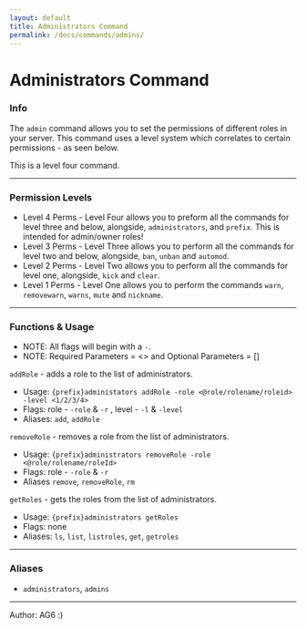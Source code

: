 ```yaml
---
layout: default
title: Administrators Command
permalink: /docs/commands/admins/
---
```

# Administrators Command
### Info
The `admin` command allows you to set the permissions of different roles in your server. This command uses a level system which correlates to certain permissions - as seen below. 

This is a level four command.

---
### Permission Levels

* Level 4 Perms - Level Four allows you to preform all the commands for level three and below, alongside, `administrators`, and `prefix`. This is intended for admin/owner roles!
* Level 3 Perms - Level Three allows you to perform all the commands for level two and below, alongside, `ban`, `unban` and `automod`.   
* Level 2 Perms - Level Two allows you to perform all the commands for level one, alongside, `kick` and `clear`.  
* Level 1 Perms - Level One allows you to perform the commands `warn`, `removewarn`, `warns`, `mute` and `nickname`.

---
### Functions & Usage

* NOTE: All flags will begin with a `-`.
* NOTE: Required Parameters = <> and Optional Parameters = []

`addRole` - adds a role to the list of administrators.
* Usage: `{prefix}administators addRole -role <@role/rolename/roleid> -level <1/2/3/4>` 
* Flags: role - `-role` & `-r` , level - `-l` & `-level`
* Aliases: `add`, `addRole`

`removeRole` - removes a role from the list of administrators.
* Usage: `{prefix}administrators removeRole -role <@role/rolename/roleId>`
* Flags: role - `-role` & `-r`
* Aliases `remove`, `removeRole`, `rm`

`getRoles` - gets the roles from the list of administrators.
* Usage: `{prefix}administrators getRoles`
* Flags: none
* Aliases: `ls`, `list`, `listroles`, `get`, `getroles`

---
### Aliases

* `administrators`, `admins`


---
Author: AG6 :)
